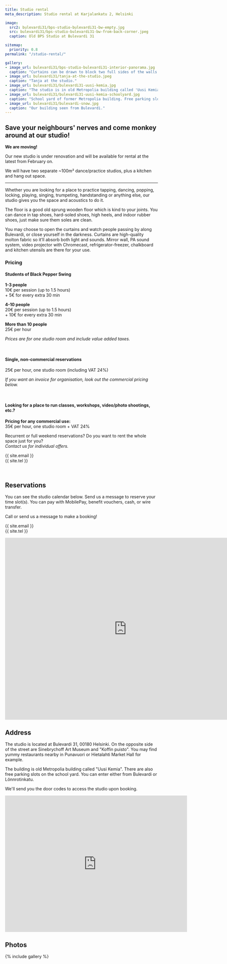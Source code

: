 ```yaml
---
title: Studio rental
meta_description: Studio rental at Karjalankatu 2, Helsinki

image:
  src2: bulevardi31/bps-studio-bulevardi31-bw-empty.jpg
  src: bulevardi31/bps-studio-bulevardi31-bw-from-back-corner.jpeg
  caption: Old BPS Studio at Bulevardi 31

sitemap:
  priority: 0.8
permalink: "/studio-rental/"

gallery:
- image_url: bulevardi31/bps-studio-bulevardi31-interior-panorama.jpg
  caption: "Curtains can be drawn to block two full sides of the walls."
- image_url: bulevardi31/tanja-at-the-studio.jpeg
  caption: "Tanja at the studio."
- image_url: bulevardi31/bulevardi31-uusi-kemia.jpg
  caption: "The studio is in old Metropolia building called 'Uusi Kemia'."
- image_url: bulevardi31/bulevardi31-uusi-kemia-schoolyard.jpg
  caption: "School yard of former Metropolia building. Free parking slots available."
- image_url: bulevardi31/bulevardi-snow.jpg
  caption: "Our building seen from Bulevardi."
---
```



## Save your neighbours' nerves and come monkey around at our studio!

**We are moving!**

Our new studio is under renovation and will be available for rental at the latest from February on.

We will have two separate ~100m² dance/practice studios, plus a kitchen and hang out space.

---

Whether you are looking for a place to practice tapping, dancing, popping, locking, playing, singing, trumpeting, handstanding or anything else, our studio gives you the space and acoustics to do it.

The floor is a good old sprung wooden floor which is kind to your joints. You can dance in tap shoes, hard-soled shoes, high heels, and indoor rubber shoes, just make sure them soles are clean.

You may choose to open the curtains and watch people passing by along Bulevardi, or close yourself in the darkness. Curtains are high-quality molton fabric so it’ll absorb both light and sounds. Mirror wall, PA sound system, video projector with Chromecast, refrigerator-freezer, chalkboard and kitchen utensils are there for your use.

### Pricing

#### Students of Black Pepper Swing

**1-3 people**  
10€ per session (up to 1.5 hours)  
\+ 5€ for every extra 30 min  

**4-10 people**  
20€ per session (up to 1.5 hours)  
\+ 10€ for every extra 30 min  

**More than 10 people**  
25€ per hour  

*Prices are for one studio room and include value added taxes.*

<br/>


#### Single, non-commercial reservations

25€ per hour, one studio room (including VAT 24%)

*If you want an invoice for organisation, look out the commercial pricing below.*

<br/>


#### Looking for a place to run classes, workshops, video/photo shootings, etc.?

**Pricing for any commercial use:**  
35€ per hour, one studio room + VAT 24%

Recurrent or full weekend reservations? Do you want to rent the whole space just for you?  
*Contact us for individual offers.*

{{ site.email }}  
{{ site.tel }}

<br/>


## Reservations

You can see the studio calendar below. Send us a message to reserve your time slot(s). You can pay with MobilePay, benefit vouchers, cash, or wire transfer.

Call or send us a message to make a booking!

{{ site.email }}  
{{ site.tel }}

<iframe src="https://calendar.google.com/calendar/embed?height=600&amp;wkst=2&amp;bgcolor=%23ffffff&amp;ctz=Europe%2FHelsinki&amp;src=Y18xODhkc2NiYTlmdmc4aHVuanZqaHI5bGxwZGE1YzRna2M5bTYyb3JiZTFpbjBzMzVlOXBuZXFiZWNzbjY2cnJkQHJlc291cmNlLmNhbGVuZGFyLmdvb2dsZS5jb20&amp;color=%23E67C73&amp;showTitle=1&amp;showNav=1&amp;showDate=1&amp;showPrint=0&amp;showTabs=1&amp;showCalendars=0&amp;mode=WEEK" style="border-width:0" width="800" height="600" frameborder="0" scrolling="no"></iframe>

## Address

The studio is located at Bulevardi 31, 00180 Helsinki. On the opposite side of the street are Sinebrychoff Art Museum and "Koffin puisto". You may find yummy restaurants nearby in Punavuori or Hietalahti Market Hall for example.

The building is old Metropolia building called "Uusi Kemia". There are also free parking slots on the school yard. You can enter either from Bulevardi or Lönnrotinkatu.

We'll send you the door codes to access the studio upon booking.

<iframe src="https://www.google.com/maps/embed?pb=!1m18!1m12!1m3!1d1985.0663616143022!2d24.92990171622243!3d60.16308025093489!2m3!1f0!2f0!3f0!3m2!1i1024!2i768!4f13.1!3m3!1m2!1s0x4692099b3da0c877%3A0xf0139aa7e442f51a!2sBlack%20Pepper%20Swing!5e0!3m2!1sen!2sfi!4v1609857249859!5m2!1sen!2sfi" width="600" height="450" frameborder="0" style="border:0;" allowfullscreen="" aria-hidden="false" tabindex="0"></iframe>

## Photos

{% include gallery %}
